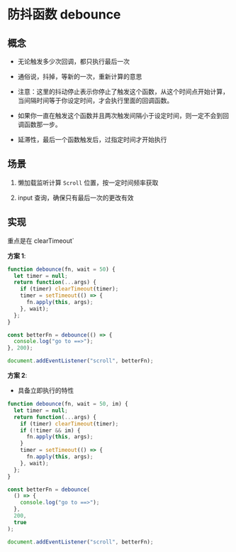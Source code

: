 # 防抖函数 debounce

## 概念

- 无论触发多少次回调，都只执行最后一次

- 通俗说，抖掉，等新的一次，重新计算的意思

- 注意：这里的抖动停止表示你停止了触发这个函数，从这个时间点开始计算，当间隔时间等于你设定时间，才会执行里面的回调函数。

- 如果你一直在触发这个函数并且两次触发间隔小于设定时间，则一定不会到回调函数那一步。

- 延滞性，最后一个函数触发后，过指定时间才开始执行

## 场景

1. 懒加载监听计算 `Scroll` 位置，按一定时间频率获取

2. input 查询，确保只有最后一次的更改有效

## 实现

重点是在 clearTimeout`

**方案 1**:

```js
function debounce(fn, wait = 50) {
  let timer = null;
  return function(...args) {
    if (timer) clearTimeout(timer);
    timer = setTimeout(() => {
      fn.apply(this, args);
    }, wait);
  };
}

const betterFn = debounce(() => {
  console.log("go to ==>");
}, 200);

document.addEventListener("scroll", betterFn);
```

**方案 2**:

- 具备立即执行的特性

```js
function debounce(fn, wait = 50, im) {
  let timer = null;
  return function(...args) {
    if (timer) clearTimeout(timer);
    if (!timer && im) {
      fn.apply(this, args);
    }
    timer = setTimeout(() => {
      fn.apply(this, args);
    }, wait);
  };
}

const betterFn = debounce(
  () => {
    console.log("go to ==>");
  },
  200,
  true
);

document.addEventListener("scroll", betterFn);
```
